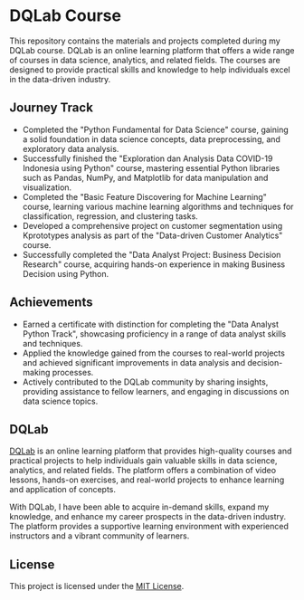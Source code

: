 # DQLab Course

This repository contains the materials and projects completed during my DQLab course. DQLab is an online learning platform that offers a wide range of courses in data science, analytics, and related fields. The courses are designed to provide practical skills and knowledge to help individuals excel in the data-driven industry.

## Journey Track

- Completed the "Python Fundamental for Data Science" course, gaining a solid foundation in data science concepts, data preprocessing, and exploratory data analysis.
- Successfully finished the "Exploration dan Analysis Data COVID-19 Indonesia using Python" course, mastering essential Python libraries such as Pandas, NumPy, and Matplotlib for data manipulation and visualization.
- Completed the "Basic Feature Discovering for Machine Learning" course, learning various machine learning algorithms and techniques for classification, regression, and clustering tasks.
- Developed a comprehensive project on customer segmentation using Kprototypes analysis as part of the "Data-driven Customer Analytics" course.
- Successfully completed the "Data Analyst Project: Business Decision Research" course, acquiring hands-on experience in making Business Decision using Python.

## Achievements

- Earned a certificate with distinction for completing the "Data Analyst Python Track", showcasing proficiency in a range of data analyst skills and techniques.
- Applied the knowledge gained from the courses to real-world projects and achieved significant improvements in data analysis and decision-making processes.
- Actively contributed to the DQLab community by sharing insights, providing assistance to fellow learners, and engaging in discussions on data science topics.

## DQLab

[DQLab](https://www.dqlab.id/) is an online learning platform that provides high-quality courses and practical projects to help individuals gain valuable skills in data science, analytics, and related fields. The platform offers a combination of video lessons, hands-on exercises, and real-world projects to enhance learning and application of concepts.

With DQLab, I have been able to acquire in-demand skills, expand my knowledge, and enhance my career prospects in the data-driven industry. The platform provides a supportive learning environment with experienced instructors and a vibrant community of learners.


## License

This project is licensed under the [MIT License](LICENSE).

